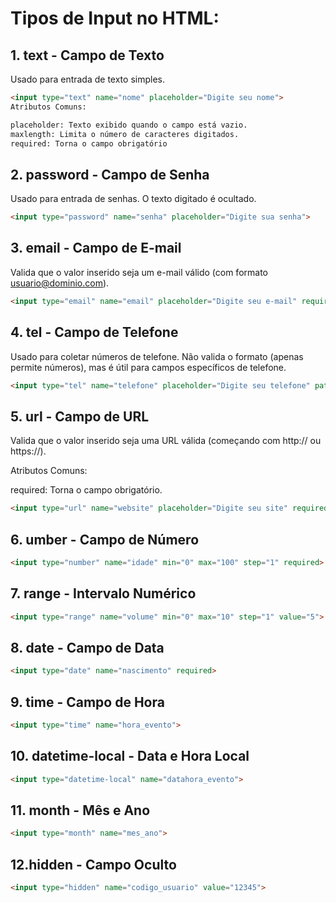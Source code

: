 # Tipos de Input no HTML:

## 1. text - Campo de Texto

Usado para entrada de texto simples.

```html
<input type="text" name="nome" placeholder="Digite seu nome">
Atributos Comuns:

placeholder: Texto exibido quando o campo está vazio.
maxlength: Limita o número de caracteres digitados.
required: Torna o campo obrigatório

```

## 2. password - Campo de Senha

Usado para entrada de senhas. O texto digitado é ocultado.
```html
<input type="password" name="senha" placeholder="Digite sua senha">
```

## 3. email - Campo de E-mail

Valida que o valor inserido seja um e-mail válido (com formato usuario@dominio.com).

```html
<input type="email" name="email" placeholder="Digite seu e-mail" required>
```


## 4. tel - Campo de Telefone

Usado para coletar números de telefone. Não valida o formato (apenas permite números), mas é útil para campos específicos de telefone.
```html
<input type="tel" name="telefone" placeholder="Digite seu telefone" pattern="[0-9]{2}[0-9]{9}" required>
```

## 5. url - Campo de URL

Valida que o valor inserido seja uma URL válida (começando com http:// ou https://).

Atributos Comuns:

required: Torna o campo obrigatório.
```html
<input type="url" name="website" placeholder="Digite seu site" required>
```

## 6. umber - Campo de Número
```html
<input type="number" name="idade" min="0" max="100" step="1" required>
```

## 7. range - Intervalo Numérico
```html
<input type="range" name="volume" min="0" max="10" step="1" value="5">
```

## 8. date - Campo de Data
```html
<input type="date" name="nascimento" required>
```

## 9. time - Campo de Hora
```html
<input type="time" name="hora_evento">
```

## 10. datetime-local - Data e Hora Local
```html
<input type="datetime-local" name="datahora_evento">
```

## 11. month - Mês e Ano
```html
<input type="month" name="mes_ano">
```

## 12.hidden - Campo Oculto
```html
<input type="hidden" name="codigo_usuario" value="12345">
```



